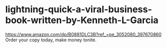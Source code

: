 # lightning-quick-a-viral-business-book-written-by-Kenneth-L-Garcia
https://www.amazon.com/dp/B0881DLC3B?ref_=pe_3052080_397670860  Order your copy today, make money tonite.
